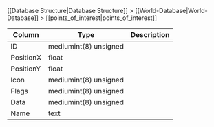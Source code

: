 [[Database Structure|Database Structure]] > [[World-Database|World-Database]] > [[points_of_interest|points_of_interest]]

Column | Type | Description
--- | --- | ---
ID | mediumint(8) unsigned | 
PositionX | float | 
PositionY | float | 
Icon | mediumint(8) unsigned | 
Flags | mediumint(8) unsigned | 
Data | mediumint(8) unsigned | 
Name | text | 
